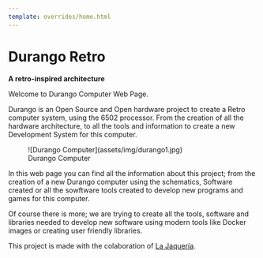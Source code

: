```yaml
---
template: overrides/home.html
---
```

# Durango Retro

**A retro-inspired architecture**


Welcome to Durango Computer Web Page.

Durango is an Open Source and Open hardware project to create a Retro computer system, using the 6502 processor. From the creation of all the hardware architecture, to all the tools and information to create a new Development System for this computer.


<figure markdown>
![Durango Computer](assets/img/durango1.jpg)
<figcaption>Durango Computer</figcaption>
</figure>

In this web page you can find all the information about this project; from the creation of a new Durango computer using the schematics, Software created or all the sowftware tools created to develop new programs and games for this computer.

Of course there is more; we are trying to create all the tools, software and libraries needed to develop new software using modern tools like Docker images or creating user friendly libraries.

This project is made with the colaboration of [La Jaquería](https://lajaqueria.org).
